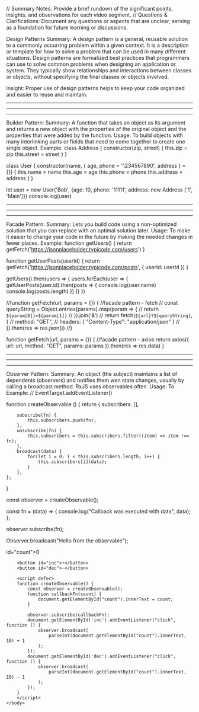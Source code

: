 // Summary Notes: Provide a brief rundown of the significant points, insights, and observations for each video segment.
// Questions & Clarifications: Document any questions or aspects that are unclear, serving as a foundation for future learning or discussions.

Design Patterns Summary:
    A design pattern is a general, reusable solution to a commonly occurring problem within a given context. It is a description or template for how to solve a problem that can be used in many different situations. Design patterns are formalized best practices that programmers can use to solve common problems when designing an application or system. They typically show relationships and interactions between classes or objects, without specifying the final classes or objects involved.

Insight:
    Proper use of design patterns helps to keep your code organized and easier to reuse and maintain.

-------------------------
-------------------------
-------------------------

Builder Pattern:
    Summary:
        A function that takes an object as its argument and returns a new object with the properties of the original object and the properties that were added by the function.
    Usage:
        To build objects with many interlinking parts or fields that need to come together to create one single object.
Example:
class Address {
    constructor(zip, street) {
         this.zip = zip
         this.street = street
    }
}

class User {
    constructor(name, { age, phone = '1234567890', address } = {}) {
        this.name = name
        this.age = age
        this.phone = phone
        this.address = address
    }
}

let user = new User('Bob', {age: 10, phone: '11111', address: new Address ('1', 'Main')})
console.log(user)

-------------------------
-------------------------
-------------------------

Facade Pattern:
    Summary:
        Lets you build code using a non-optimized solution that you can replace with an optimal solution later.
    Usage:
        To make it easier to change your code in the future by making the needed changes in fewer places.
Example:
function getUsers() {
    return getFetch('https://jsonplaceholder.typicode.com/users')
}

function getUserPosts(userId) {
    return getFetch('https://jsonplaceholder.typicode.com/posts', {
        userId: userId
    })
}

getUsers().then(users => {
    users.forEach(user => {
        getUserPosts(user.id).then(posts => {
            console.log(user.name)
            console.log(posts.length)
        })
    })
})

//function getFetch(url, params = {}) { //facade pattern - fetch
//    const queryString = Object.entries(params).map(param => {
//        return `${param[0]}=${param[1]}`
//    }).join('&')
//    return fetch(`${url}?${queryString}`, {
//        method: "GET",
//        headers: { "Content-Type": "application/json" }
//    }).then(res => res.json())
//}

function getFetch(url, params = {}) { //facade pattern - axios
    return axios({
        url: url,
        method: "GET",
        params: params
    }).then(res => res.data)
}

-------------------------
-------------------------
-------------------------

Observer Pattern:
    Summary:
        An object (the subject) maintains a list of dependents (observers) and notifies them wen state changes, usually by calling a broadcast method. RxJS uses observables often.
    Usage:
        To 
Example:
    // EventTarget.addEventListener()

function createObservable () {
    return {
        subscribers: [],

        subscribe(fn) {
            this.subscribers.push(fn);
        },
        unsubscribe(fn) {
            this.subscribers = this.subscribers.filter((item) => item !== fn);
        },
        broadcast(data) {
            for(let i = 0; i < this.subscribers.length; i++) {
                this.subscribers[i](data);
            }
        },
    };
}

const observer = createObservable();

const fn = (data) => {
    console.log("Callback was executed with data", data);
};

observer.subscribe(fn);

Observer.broadcast("Hello from the observable");


<html>
    <body>
        <div> id="count">0</div>

        <button id="inc">+</button>
        <button id="dec">-</button>

        <script defer>
        function createObservable() {
            const observer = createObservable();
            function callbackFn(count) {
                document.getElementById("count").innerText = count;
            }

            observer.subscribe(callbackFn);
            document.getElementById('inc').addEventListener("click", function () {
                observer.broadcast(
                    parseInt(document.getElementById("count").innerText, 10) + 1
                );
            });
            document.getElementById('dec').addEventListener("click", function () {
                observer.broadcast(
                    parseInt(document.getElementById("count").innerText, 10) - 1
                );
            });
        }
        </script>
    </body>
</html>
